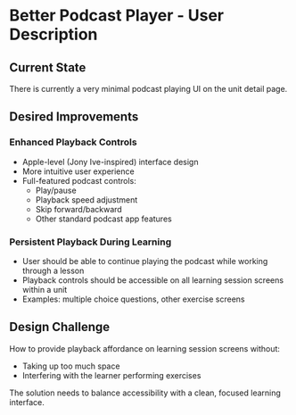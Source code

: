 # Better Podcast Player - User Description

## Current State
There is currently a very minimal podcast playing UI on the unit detail page.

## Desired Improvements

### Enhanced Playback Controls
- Apple-level (Jony Ive-inspired) interface design
- More intuitive user experience
- Full-featured podcast controls:
  - Play/pause
  - Playback speed adjustment
  - Skip forward/backward
  - Other standard podcast app features

### Persistent Playback During Learning
- User should be able to continue playing the podcast while working through a lesson
- Playback controls should be accessible on all learning session screens within a unit
- Examples: multiple choice questions, other exercise screens

## Design Challenge
How to provide playback affordance on learning session screens without:
- Taking up too much space
- Interfering with the learner performing exercises

The solution needs to balance accessibility with a clean, focused learning interface.
